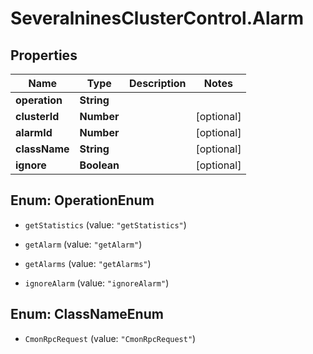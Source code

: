 # SeveralninesClusterControl.Alarm

## Properties

Name | Type | Description | Notes
------------ | ------------- | ------------- | -------------
**operation** | **String** |  | 
**clusterId** | **Number** |  | [optional] 
**alarmId** | **Number** |  | [optional] 
**className** | **String** |  | [optional] 
**ignore** | **Boolean** |  | [optional] 



## Enum: OperationEnum


* `getStatistics` (value: `"getStatistics"`)

* `getAlarm` (value: `"getAlarm"`)

* `getAlarms` (value: `"getAlarms"`)

* `ignoreAlarm` (value: `"ignoreAlarm"`)





## Enum: ClassNameEnum


* `CmonRpcRequest` (value: `"CmonRpcRequest"`)





